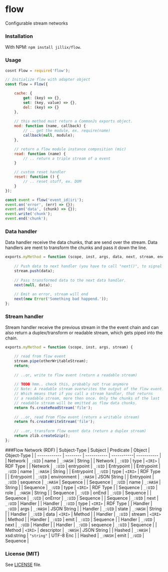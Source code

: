 # flow
Configurable stream networks

### Installation
With NPM: `npm install jillix/flow`.

### Usage
```js
cosnt Flow = require('flow');

// Initialize flow with adapter object
const flow = Flow({

    cache: {
        get: (key) => {},
        set: (key, value) => {},
        del: (key) => {}
    },
    
    // this method must return a CommonJs exports object.
    mod: function (name, callback) {
        // .. get the module, ex. require(name)
        callback(null, module);
    },

    // return a flow module instance composition (mic)
    read: function (name) {
        // .. return a triple stream of a event
    }

    // custom reset handler
    reset: function () {
        // .. reset stuff, ex. DOM
    }
});

const event = flow('event_id|iri');
event.on('error', (err) => {});
event.on('data', (chunk) => {});
event.write('chunk');
event.end('chunk');
```
### Data handler
Data handler receive the data chunks, that are send over the stream.
Data handlers are ment to transform the chunks and pass it down the line.
```js
exports.myMethod = function (scope, inst, args, data, next, stream, enc) {
    
    // Push data to next handler (you have to call "next()", to signal that the handler is done).
    stream.push(data);
    
    // Pass transformed data to the next data handler.
    next(null, data);
    
    // Emit an error, stream will end
    next(new Error('Something bad happend.'));
};
```
### Stream handler
Stream handler receive the previous stream in the the event chain and can also
return a duplex/transform or readable stream, which gets piped into the chain.
```js
exports.myMethod = function (scope, inst, args, stream) {

    // read from flow event
    stream.pipe(otherWritableStream);
    return;
    
    // ..or, write to flow event (return a readable stream)
    
    // TODO hmm.. check this, probably not true anymore 
    // Note: A readable stream overwrites the output of the flow event.
    // Which means that if you call a stream handler, that returns
    // a readable stream, more then once. Only the chunks of the last
    // readable stream will be emitted as flow data chunks.
    return fs.createReadStream('file');
    
    // ..or, read from flow event (return a writable stream)
    return fs.createWriteStream('file');
    
    // ..or, transform flow event data (return a duplex stream)
    return zlib.createGzip();
};
```
###Flow Network (RDF)
| Subject-Type | Subject  | Predicate   | Object     | Object-Type |
| ------------ | -------- | ----------- | -----------| ----------- |
| Network      | `_:UID`  | name        | `_:HASH`   | String      |
| Network      | `_:UID`  | type        | `<IRI>`    | RDF Type    |
| Network      | `_:UID`  | entrypoint  | `_:UID`    | Entrypoint  |
| Entrypoint   | `_:UID`  | name        | `_:HASH`   | String      |
| Entrypoint   | `_:UID`  | type        | `<IRI>`    | RDF Type    |
| Entrypoint   | `_:UID`  | environment | `_:HASH`   | JSON String |
| Entrypoint   | `_:UID`  | sequence    | `_:HASH`   | Sequence    |
| Sequence     | `_:UID`  | name        | `_:HASH`   | String      |
| Sequence     | `_:UID`  | type        | `<IRI>`    | RDF Type    |
| Sequence     | `_:UID`  | role        | `_:HASH`   | String      |
| Sequence     | `_:UID`  | onEnd       | `_:UID`    | Sequence    |
| Sequence     | `_:UID`  | onError     | `_:UID`    | Sequence    |
| Sequence     | `_:UID`  | next        | `_:UID`    | Handler     |
| Handler      | `_:UID`  | type        | `<IRI>`    | RDF Type    |
| Handler      | `_:UID`  | args        | `_:HASH`   | JSON String |
| Handler      | `_:UID`  | state       | `_:HASH`   | String      |
| Handler      | `_:UID`  | data        | `<IRI>`    | Method      |
| Handler      | `_:UID`  | stream      | `<IRI>`    | Method      |
| Handler      | `_:UID`  | emit        | `_:UID`    | Sequence    |
| Handler      | `_:UID`  | next        | `_:UID`    | Handler     |
| Handler      | `_:UID`  | sequence    | `_:UID`    | Sequence    |
| Method       | `<IRI>`  | descriptor  | `_:HASH`   | JSON String |
| Hashed       | `_:HASH` | xsd:string  | `"string"` | UTF-8 Enc   |
| Hashed       | `_:HASH` | emit        | `_:UID`    | Sequence    |

### License (MIT)
See [LICENSE](https://github.com/jillix/flow/blob/master/LICENSE) file.
